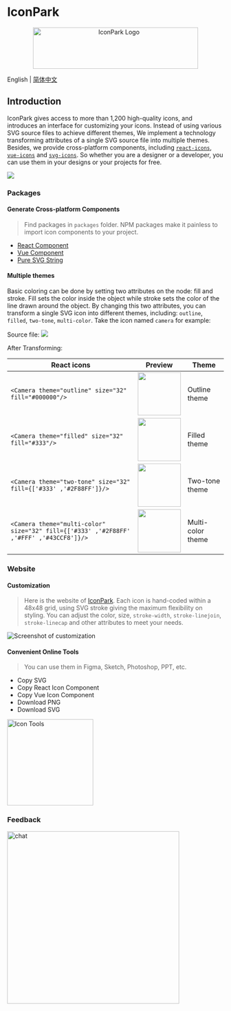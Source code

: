 # IconPark

<div align="center">
  <a href="http://iconpark.bytedance.com/official">
    <img src="https://sf1-dycdn-tos.pstatp.com/obj/eden-cn/lswwheh7nupwnuhog/icons/logo.svg" alt="IconPark Logo" width="384" height="96">
  </a>
</div>

English | [简体中文](README.zh-CN.md)

## Introduction

IconPark gives access to more than 1,200 high-quality icons, and introduces an interface for customizing your icons.
Instead of using various SVG source files to achieve different themes, We implement a technology transforming attributes of a single SVG source file into multiple themes. Besides, we provide cross-platform components, including [`react-icons`](./packages/react/README.md), [`vue-icons`](./packages/vue/README.md) and [`svg-icons`](./packages/vue/README.md).
So whether you are a designer or a developer, you can use them in your designs or your projects for free.


<img src="https://sf1-dycdn-tos.pstatp.com/obj/eden-cn/lswwheh7nupwnuhog/icons/icon-dance.gif"></img>

### Packages
#### Generate Cross-platform Components

> Find packages in `packages` folder. NPM packages make it painless to import icon components to your project.

  - [React Component](./packages/react/README.md) 
  - [Vue Component](./packages/vue/README.md) 
  - [Pure SVG String](./packages/svg/README.md)

#### Multiple themes

Basic coloring can be done by setting two attributes on the node: fill and stroke. Fill sets the color inside the object while stroke sets the color of the line drawn around the object. By changing this two attributes, you can transform a single SVG icon into different themes, including: `outline`, `filled`, `two-tone`, `multi-color`. Take the icon named `camera` for example:

Source file: ![](https://sf1-dycdn-tos.pstatp.com/obj/eden-cn/lswwheh7nupwnuhog/icons/camera.svg)

After Transforming:

| React icons | Preview | Theme |
| ---- | --- | --- |
| ```<Camera theme="outline" size="32" fill="#000000"/>``` | <img src="https://sf1-dycdn-tos.pstatp.com/obj/eden-cn/lswwheh7nupwnuhog/icons/camera_outline.png" width="100"></img> | Outline theme |
| ```<Camera theme="filled" size="32" fill="#333"/>``` | <img src="https://sf1-dycdn-tos.pstatp.com/obj/eden-cn/lswwheh7nupwnuhog/icons/camera_filled.png" width="100"></img> | Filled theme |
| ```<Camera theme="two-tone" size="32" fill={['#333' ,'#2F88FF']}/>``` | <img src="https://sf1-dycdn-tos.pstatp.com/obj/eden-cn/lswwheh7nupwnuhog/icons/camera_two-tone.png" width="100"></img> | Two-tone theme |
| ```<Camera theme="multi-color" size="32" fill={['#333' ,'#2F88FF' ,'#FFF' ,'#43CCF8']}/>``` | <img src="https://sf1-dycdn-tos.pstatp.com/obj/eden-cn/lswwheh7nupwnuhog/icons/camera_multi-color.png" width="100"></img> | Multi-color theme |
    
### Website
#### Customization

> Here is the website of [IconPark](http://iconpark.bytedance.com/official). Each icon is hand-coded within a 48x48 grid, using SVG stroke giving the maximum flexibility on styling. You can adjust the color, size, `stroke-width`, `stroke-linejoin`, `stroke-linecap` and other attributes to meet your needs.

<img src="https://sf1-dycdn-tos.pstatp.com/obj/eden-cn/lswwheh7nupwnuhog/icons/screenshot.png" alt="Screenshot of customization"></img>


#### Convenient Online Tools

> You can use them in Figma, Sketch, Photoshop, PPT, etc.

  - Copy SVG
  - Copy React Icon Component
  - Copy Vue Icon Component
  - Download PNG
  - Download SVG
    
<img src="https://sf1-dycdn-tos.pstatp.com/obj/eden-cn/lswwheh7nupwnuhog/icons/icon-tool.png" alt="Icon Tools" width="200px"></img>   

### Feedback

<img src="https://sf1-dycdn-tos.pstatp.com/obj/eden-cn/lswwheh7nupwnuhog/icons/lark.png" alt="chat" width="400px"></img>
